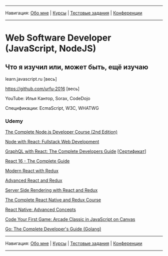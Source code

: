 
___
Навигация: 
[Обо мне](README.md "Мой опыт работы, навыки") |
[Курсы](COURCES.md "Чему я учусь, куда двигаюсь?") |
[Тестовые задания](TESTS.md "Выполненные тестовые задания") |
[Конференции](CONFERENCES.md "Где вы могли меня видеть?")
___


# Web Software Developer (JavaScript, NodeJS)

## Что я изучил или, может быть, ещё изучаю

learn.javascript.ru [весь]

https://github.com/urfu-2016 [весь]

YouTube: Илья Кантор, Sorax, CodeDojo

Спецификации: EcmaScript, W3C, WHATWG

### Udemy

[The Complete Node.js Developer Course (2nd Edition)](https://www.udemy.com/the-complete-nodejs-developer-course-2/learn/v4/overview)

[Node with React: Fullstack Web Development](https://www.udemy.com/node-with-react-fullstack-web-development/)

[GraphQL with React: The Complete Developers Guide](https://www.udemy.com/graphql-with-react-course/) [[Сертификат](https://www.udemy.com/certificate/UC-LSORFPP6/)]

[React 16 - The Complete Guide ](https://www.udemy.com/react-the-complete-guide-incl-redux/learn/v4/overview)

[Modern React with Redux](https://www.udemy.com/react-redux/learn/v4/overview)

[Advanced React and Redux](https://www.udemy.com/react-redux-tutorial/)

[Server Side Rendering with React and Redux](https://www.udemy.com/server-side-rendering-with-react-and-redux/learn/v4/overview)

[The Complete React Native and Redux Course](https://www.udemy.com/the-complete-react-native-and-redux-course/learn/v4/overview)

[React Native: Advanced Concepts](https://www.udemy.com/react-native-advanced/learn/v4/overview)

[Code Your First Game: Arcade Classic in JavaScript on Canvas](https://www.udemy.com/code-your-first-game/learn/v4/overview)

[Go: The Complete Developer's Guide (Golang)](https://www.udemy.com/go-the-complete-developers-guide/)


___
Навигация: 
[Обо мне](README.md "Мой опыт работы, навыки") |
[Курсы](COURCES.md "Чему я учусь, куда двигаюсь?") |
[Тестовые задания](TESTS.md "Выполненные тестовые задания") |
[Конференции](CONFERENCES.md "Где вы могли меня видеть?")
___